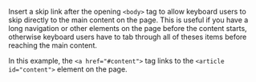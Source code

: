 Insert a skip link after the opening `<body>` tag to allow keyboard users to skip directly to the main content on the page. This is useful if you have a long navigation or other elements on the page before the content starts, otherwise keyboard users have to tab through all of theses items before reaching the main content.

In this example, the `<a href="#content">` tag links to the `<article id="content">` element on the page.
